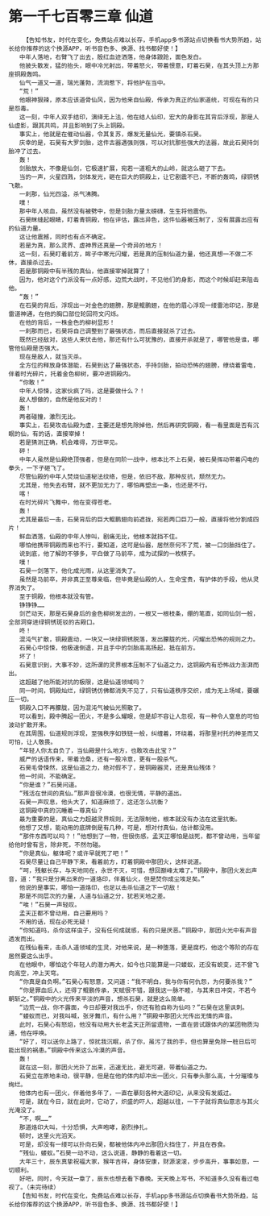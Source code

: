 # 第一千七百零三章 仙道
        【告知书友，时代在变化，免费站点难以长存，手机app多书源站点切换看书大势所趋，站长给你推荐的这个换源APP，听书音色多、换源、找书都好使！】
       中年人落地，右臂飞了出去，殷红血迹洒落，他身体踉跄，面色发白。
       他披头散发，猛的抬头，眼中冷光射出，带着怒火，带着恨意，盯着石昊，在其头顶上方那座铜殿轰鸣。
       仙气一道又一道，瑞光蓬勃，流淌惹下，将他护在当中。
       “荒！”
       他眼神狠辣，原本应该道骨仙风，因为他来自仙殿，传承为真正的仙家道统，可现在有的只是怨毒。
       这一刻，中年人双手结印，演绎无上法，他在结人仙印，宏大的身影在其背后浮现，那是人仙虚影，跟其共鸣，并且影响到了头上铜殿。
       事实上，他就是在催动仙器，令其复苏，爆发无量仙光，要镇杀石昊。
       庆幸的是，石昊有大罗剑胎，这件古器遇强则强，可以对抗那些强大的法器，故此石昊持剑胎冲了过去。
       轰！
       剑胎放大，不像是仙剑，它极速扩展，宛若一道粗大的山岭，就这么砸了下去。
       当的一声，火星四溅，剑体发光，砸在巨大的铜殿上，让它剧震不已，不断的轰鸣，绿铜锈飞散。
       一刹那，仙光四溢，杀气沸腾。
       噗！
       那中年人咳血，虽然没有被劈中，但是剑胎力量太磅礴，生生将他震伤。
       石昊眯缝起眼睛，盯着青铜殿，他在评估，露出异色，这件仙器被压制了，没有展露出应有的仙道力量。
       这让他震撼，同时也有点不确定。
       若是为真，那么灵界、虚神界还真是一个奇异的地方！
       这一刻，石昊盯着前方，眸子中寒光闪耀，若是真的压制仙道力量，他还真想一不做二不休，直接杀过去。
       若是那铜殿中有半残的真仙，他直接宰掉就算了！
       因为，他对这个门派没有一点好感，边荒大战时，不见他们的身影，而这个时候却赶来阻击他。
       “轰！”
       在石昊的背后，浮现出一对金色的翅膀，那是鲲鹏翅，在他的眉心浮现一缕雷池印记，那是雷道神通，在他的胸口部位轮回符文闪烁。
       在他的背后，一株金色的柳树显形！
       一刹那而已，石昊将自己调整到了最强状态，而后直接就杀了过去。
       既然已经敌对，这些人来伏击他，那还有什么可犹豫的，直接开杀就是了，哪管他是谁，哪管他仙殿是否强大。
       现在是敌人，就当灭杀。
       全方位的释放身体潜能，石昊到达了最强状态，手持剑胎，拍动恐怖的翅膀，缭绕着雷电，伴着时光碎片，托着金色柳树，要冲进铜殿内。
       “你敢！”
       中年人惊悚，这家伙疯了吗，这是要做什么？！
       敌人想做的，自然是他反对的！
       轰！
       两者碰撞，激烈无比。
       事实上，石昊攻击仙殿为虚，主要还是想先除掉他，然后再研究铜殿，看一看里面是否有沉眠的仙，有的话，直接宰掉！
       若是猜测正确，机会难得，万世罕见。
       砰！
       中年人虽然是仙殿绝顶强者，但是在同阶一战中，根本比不上石昊，被石昊挥动带着闪电的拳头，一下子砸飞了。
       尽管仙殿的中年人焚烧仙道秘法纹络，但是，依旧不敌，那种反抗，颓然无力。
       尤其是，他失去右臂，就不更加无力了，哪怕再塑出一条，也还是不行。
       喀！
       在时光碎片飞舞中，他在变得苍老。
       轰！
       尤其是最后一击，石昊背后的巨大鲲鹏翅向前遮拢，宛若两口巨刀一般，直接将他分割成四片！
       鲜血洒落，仙殿的中年人惨叫，剧痛无比，他根本就挡不住。
       哪怕他携带铜殿而来也不行，要知道，这可是仙器，居然奈何不了荒，被一口剑胎挡住了。
       说到底，他了解的不够多，平白做了马前卒，成为试探的一枚棋子。
       噗！
       石昊一剑落下，他化成光雨，从这里消失了。
       虽然是马前卒，并非真正至尊亲临，但毕竟是仙殿的人，生命宝贵，有护体的手段，他从灵界消失了。
       至于铜殿，他根本就没有管。
       铮铮铮……
       剑芒动天，那是石昊身后的金色柳树发出的，一根又一根枝条，绷的笔直，如同仙剑一般，全部洞穿进绿铜锈斑驳的古殿口。
       咚！
       混沌气扩散，铜殿震动，一块又一块绿铜锈脱落，发出朦胧的光，闪耀出恐怖的规则之力。
       石昊心中惊悚，他极速倒退，并且手中的剑胎高高扬起，抵在前方。
       坏了！
       石昊意识到，大事不妙，这所谓的灵界根本压制不了仙道之力，这铜殿内有恐怖战力澎湃而出。
       这超越了他所能对抗的极限，这是仙道领域吗？
       同一时间，铜殿灿烂，绿铜锈仿佛都消失不见了，只有仙道秩序交织，成为无上场域，要碾压一切。
       铜殿入口不再朦胧，因为混沌气被仙光照散了。
       可以看到，殿中腾起一团火，不是多么耀眼，但是却不容让人忽视，有一种令人窒息的可怕波动扩散开来。
       在其周围，仙道规则浮现，至强秩序如铁链一般，纠缠着，环绕着，将那里衬托的神圣而又可怕，让人敬畏。
       “年轻人你太自负了，当仙殿是什么地方，也敢攻击此宝？”
       威严的话语传来，带着沧桑，还有一股冷意，更有一股杀气。
       石昊毛骨悚然，这是仙道之力，绝对假不了，是铜殿器灵，还是真仙残体？
       他一时间，不能确定。
       “你是谁？”石昊问道。
       “残活在世间的真仙。”那声音很冷漠，也很无情，平静的道出。
       石昊一声叹息，他头大了，知道麻烦了，这还怎么抗衡？
       这铜殿中真的沉睡着一尊真仙？
       最为重要的是，真仙之力超越灵界规则，无法限制他，根本就没有办法在这里抗衡。
       他想了又想，能动用的底牌倒是有几种，可是，想对付真仙，估计都没用。
       “那件东西可以吗？！”他想到了一物，但很伤感，孟天正哪怕是战死，都不曾动用，当年留给他时曾有言，除非死，不然勿碰。
       “你是真仙，躯体呢？或许早就死了吧！”
       石昊尽量让自己平静下来，看着前方，盯着铜殿中那团火，这样说道。
       “呵，残躯长存，与天地同在，永世不灭，可惜，想回巅峰太难了。”铜殿中，那团火发出声音，道：“我只是分离出来的一道烙印，伴着仙火，但是焚你成尘埃足矣。”
       他说的是事实，哪怕一道烙印，也足以击杀仙道之下一切敌！
       那是不同层次的力量，人道与仙道之分，犹若天地之差。
       “唉！”石昊一声轻叹。
       孟天正都不曾动用，自己要用吗？
       不用的话，现在必死无疑！
       “你知道吗，杀你这样虫子，没有任何成就感，有的只是厌恶。”铜殿中，那团火光中有声音透发而出。
       在残仙看来，击杀人道领域的生灵，对他来说，是一种堕落，更是腐朽，他这个等阶的存在居然要这么出手。
       在他眼中，哪怕这个年轻人的潜力再大，如今也只能算是一只蝼蚁，还没有蜕变，还不曾飞向高空，冲上天穹。
       “你真是自负啊。”石昊心有怒意，又问道：“我不明白，我与你有何仇怨，为何要杀我？”
       “你是罪血后人，还得了鲲鹏传承，天赋很不错，跟我这一脉不睦，与其来日冲突，不若今朝斩之。”铜殿中的火光传来平淡的声音，想杀石昊，就是这么简单。
       “边荒一战，你不露面，今日却要对我出手，你还有脸自称为仙吗？”石昊在这里讽刺。
       “蝼蚁而已，对我叫喊，张牙舞爪，有什么用？”铜殿中那团火光传出无情的声音。
       此时，石昊心有怒焰，他没有动用大长老孟天正所留遗物，一直在尝试跟体内的某团物质沟通，他在呼唤。
       “好了，可以送你上路了，惊扰我沉眠，杀了你，虽污了我的手，但也算是免除一桩日后可能出现的祸患。”铜殿中传来这么冷漠的声音。
       轰！
       就在这一刻，那团火光扑了出来，迅速无比，避无可避，带着仙道之力。
       石昊立在原地未动，很平静，但是在他的体内却冲出一团火，只有拳头那么高，十分璀璨与绚烂。
       他体内也有一团火，伴着他多年了，一直在摹刻各种大道印记，从来没有发威过。
       可是，就在今日，就在此时，它动了，炽盛的吓人，超越以往，一下子就将真仙意志与其火光淹没了。
       “不，啊……”
       那道烙印大叫，十分恐惧，大声咆哮，剧烈挣扎。
       顿时，这里火光滔天。
       可是，却没有一缕可以扑向石昊，都被他体内冲出那团火挡住了，并且在吞食。
       “残仙，蝼蚁。”石昊一动不动，这么说道，静静的看着这一切。
       大年三十，辰东真挚祝福大家，猴年吉祥，身体安康，财源滚滚，步步高升，事事如意，一切顺利。
       好吧，同时，今天就一章了，辰东也想去看下春晚。天天晚上写书，不知道多久没有看过电视了。（未完待续）
       【告知书友，时代在变化，免费站点难以长存，手机app多书源站点切换看书大势所趋，站长给你推荐的这个换源APP，听书音色多、换源、找书都好使！】